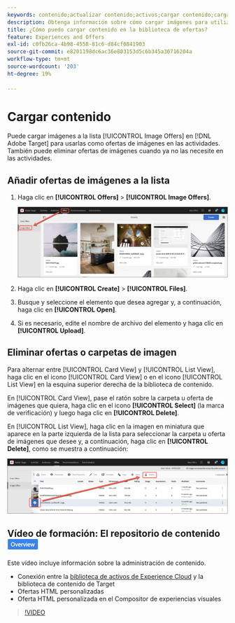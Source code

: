 ```yaml
---
keywords: contenido;actualizar contenido;activos;cargar contenido;cargar activo
description: Obtenga información sobre cómo cargar imágenes para utilizarlas como ofertas de imágenes en Adobe Target.
title: ¿Cómo puedo cargar contenido en la biblioteca de ofertas?
feature: Experiences and Offers
exl-id: c0fb26ca-4b98-4558-81c6-d84cf6841903
source-git-commit: e8201198dc6ac36e803153d5c6b345a30716204a
workflow-type: tm+mt
source-wordcount: '203'
ht-degree: 19%

---
```


# Cargar contenido

Puede cargar imágenes a la lista [!UICONTROL Image Offers] en [!DNL Adobe Target] para usarlas como ofertas de imágenes en las actividades. También puede eliminar ofertas de imágenes cuando ya no las necesite en las actividades.

## Añadir ofertas de imágenes a la lista

1. Haga clic en **[!UICONTROL Offers]** > **[!UICONTROL Image Offers]**.

   ![Ofertas > Ofertas de imágenes](/help/main/c-experiences/c-manage-content/assets/image-offers-tab.png)

1. Haga clic en **[!UICONTROL Create]** > **[!UICONTROL Files]**.
1. Busque y seleccione el elemento que desea agregar y, a continuación, haga clic en **[!UICONTROL Open]**.
1. Si es necesario, edite el nombre de archivo del elemento y haga clic en **[!UICONTROL Upload]**.

## Eliminar ofertas o carpetas de imagen

Para alternar entre [!UICONTROL Card View] y [!UICONTROL List View], haga clic en el icono [!UICONTROL Card View] o en el icono [!UICONTROL List View] en la esquina superior derecha de la biblioteca de contenido.

En [!UICONTROL Card View], pase el ratón sobre la carpeta u oferta de imágenes que quiera, haga clic en el icono **[!UICONTROL Select]** (la marca de verificación) y luego haga clic en **[!UICONTROL Delete]**.

En [!UICONTROL List View], haga clic en la imagen en miniatura que aparece en la parte izquierda de la lista para seleccionar la carpeta u oferta de imágenes que desee y, a continuación, haga clic en **[!UICONTROL Delete]**, como se muestra a continuación:

![Eliminar el elemento seleccionado](/help/main/c-experiences/c-manage-content/assets/delete-image-offer.png)

## Vídeo de formación: El repositorio de contenido ![Distintivo de información general](/help/main/assets/overview.png)

Este vídeo incluye información sobre la administración de contenido.

* Conexión entre la [biblioteca de activos de Experience Cloud](https://experienceleague.adobe.com/docs/core-services/interface/assets/creative-cloud.html?lang=es) y la biblioteca de contenido de Target
* Ofertas HTML personalizadas
* Oferta HTML personalizada en el Compositor de experiencias visuales

>[!VIDEO](https://video.tv.adobe.com/v/17387)
